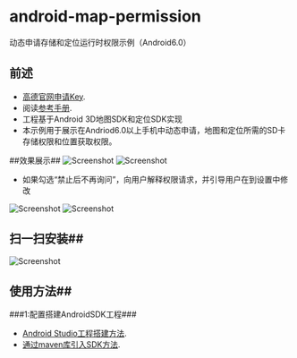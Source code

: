 # android-map-permission
动态申请存储和定位运行时权限示例（Android6.0）

## 前述 ##
- [高德官网申请Key](http://lbs.amap.com/dev/#/).
- 阅读[参考手册](http://a.amap.com/lbs/static/unzip/Android_Map_Doc/index.html).
- 工程基于Android 3D地图SDK和定位SDK实现
- 本示例用于展示在Andriod6.0以上手机中动态申请，地图和定位所需的SD卡存储权限和位置获取权限。

##效果展示##
![Screenshot]( https://github.com/amap-demo/android-map-permission/raw/master/apk/Screenshot_182346.png )
![Screenshot]( https://github.com/amap-demo/android-map-permission/raw/master/apk/Screenshot_182400.png )
- 如果勾选“禁止后不再询问”，向用户解释权限请求，并引导用户在到设置中修改

![Screenshot]( https://github.com/amap-demo/android-map-permission/raw/master/apk/Screenshot_182447.png )
![Screenshot]( https://github.com/amap-demo/android-map-permission/raw/master/apk/Screenshot_182507.png )

## 扫一扫安装##
![Screenshot]( https://raw.githubusercontent.com/amap-demo/android-map-permission/master/apk/1482316466.png)  

## 使用方法##
###1:配置搭建AndroidSDK工程###
- [Android Studio工程搭建方法](http://lbs.amap.com/api/android-sdk/guide/creat-project/android-studio-creat-project/#add-jars).
- [通过maven库引入SDK方法](http://lbsbbs.amap.com/forum.php?mod=viewthread&tid=18786).
